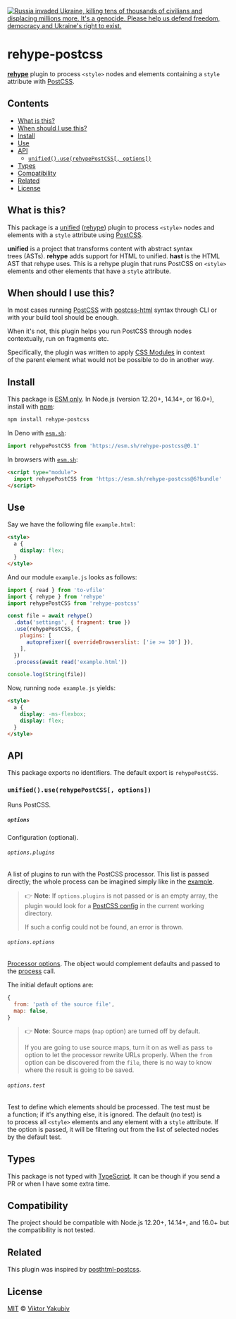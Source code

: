 [![
  Russia invaded Ukraine,
  killing tens of thousands of civilians and displacing millions more.
  It's a genocide.
  Please help us defend freedom, democracy and Ukraine's right to exist.
](https://raw.githubusercontent.com/vshymanskyy/StandWithUkraine/main/banner-direct-single.svg)](https://vshymanskyy.github.io/StandWithUkraine)

# rehype-postcss

**[rehype][]** plugin to process `<style>` nodes
and elements containing a `style` attribute
with [PostCSS][postcss].

## Contents

*   [What is this?](#what-is-this)
*   [When should I use this?](#when-should-i-use-this)
*   [Install](#install)
*   [Use](#use)
*   [API](#api)
    *   [`unified().use(rehypePostCSS[, options])`](#unifieduserehypepostcss-options)
*   [Types](#types)
*   [Compatibility](#compatibility)
*   [Related](#related)
*   [License](#license)

## What is this?

This package is a [unified][] ([rehype][]) plugin
to process `<style>` nodes and elements with a `style` attribute
using [PostCSS][postcss].

**unified** is a project that transforms content
with abstract syntax trees (ASTs).
**rehype** adds support for HTML to unified.
**hast** is the HTML AST that rehype uses.
This is a rehype plugin that runs PostCSS on `<style>` elements
and other elements that have a `style` attribute.

## When should I use this?

In most cases running [PostCSS][postcss] with [postcss-html][] syntax
through CLI or with your build tool should be enough.

When it's not,
this plugin helps you run PostCSS through nodes contextually,
run on fragments etc.

Specifically, the plugin was written to apply [CSS Modules][css-modules]
in context of the parent element
what would not be possible to do in another way.

## Install

This package is [ESM only](https://gist.github.com/sindresorhus/a39789f98801d908bbc7ff3ecc99d99c).
In Node.js (version 12.20+, 14.14+, or 16.0+), install with [npm][]:

```sh
npm install rehype-postcss
```

In Deno with [`esm.sh`][esmsh]:

```js
import rehypePostCSS from 'https://esm.sh/rehype-postcss@0.1'
```

In browsers with [`esm.sh`][esmsh]:

```html
<script type="module">
  import rehypePostCSS from 'https://esm.sh/rehype-postcss@6?bundle'
</script>
```

## Use

Say we have the following file `example.html`:

```html
<style>
  a {
    display: flex;
  }
</style>
```

And our module `example.js` looks as follows:

```js
import { read } from 'to-vfile'
import { rehype } from 'rehype'
import rehypePostCSS from 'rehype-postcss'

const file = await rehype()
  .data('settings', { fragment: true })
  .use(rehypePostCSS, {
    plugins: [
      autoprefixer({ overrideBrowserslist: ['ie >= 10'] }),
    ],
  })
  .process(await read('example.html'))

console.log(String(file))
```

Now, running `node example.js` yields:

```html
<style>
  a {
    display: -ms-flexbox;
    display: flex;
  }
</style>
```

## API

This package exports no identifiers.
The default export is `rehypePostCSS`.

### `unified().use(rehypePostCSS[, options])`

Runs PostCSS.

##### `options`

Configuration (optional).

###### `options.plugins`

A list of plugins to run with the PostCSS processor.
This list is passed directly;
the whole process can be imagined simply
like in the [example][postcss-deno-example].

> 👉 **Note**:
> If `options.plugins` is not passed
> or is an empty array,
> the plugin would look for a [PostCSS config][postcss-load-config]
> in the current working directory.
>
> If such a config could not be found,
> an error is thrown.

###### `options.options`

[Processor options][postcss-process-options].
The object would complement defaults and passed
to the [process][postcss-process] call.

The initial default options are:

```js
{
  from: 'path of the source file',
  map: false,
}
```

> 👉 **Note**:
> Source maps (`map` option) are turned off by default.
>
> If you are going to use source maps, turn it on
> as well as pass `to` option
> to let the processor rewrite URLs properly.
> When the `from` option can be discovered from the `file`,
> there is no way to know
> where the result is going to be saved.

###### `options.test`

Test to define which elements should be processed.
The test must be a function;
if it's anything else, it is ignored.
The default (no test)
is to process all `<style>` elements
and any element with a `style` attribute.
If the option is passed,
it will be filtering out from the list of selected nodes
by the default test.

## Types

This package is not typed with [TypeScript][].
It can be though if you send a PR or when I have some extra time.

## Compatibility

The project should be compatible with Node.js 12.20+, 14.14+, and 16.0+
but the compatibility is not tested.

## Related

This plugin was inspired by [posthtml-postcss][].

## License

[MIT][license] © [Viktor Yakubiv][author]

<!-- Definitions -->

[npm]: https://docs.npmjs.com/cli/install

[esmsh]: https://esm.sh

[license]: ./LICENSE

[author]: https://yakubiv.com

[typescript]: https://www.typescriptlang.org

[unified]: https://github.com/unifiedjs/unified

[rehype]: https://github.com/rehypejs/rehype

[postcss]: https://github.com/postcss/postcss

[postcss-html]: https://github.com/ota-meshi/postcss-html

[postcss-load-config]: https://github.com/postcss/postcss-load-config

[css-modules]: https://github.com/css-modules/css-modules

[postcss-deno-example]: https://github.com/postcss/postcss#deno

[postcss-process]: https://postcss.org/api/#processor-process

[postcss-process-options]: https://postcss.org/api/#processoptions

[posthtml-postcss]: https://github.com/posthtml/posthtml-postcss
